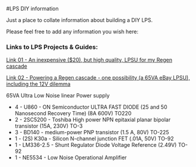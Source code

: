 #LPS DIY information

Just a place to collate information about building a DIY LPS.

Please feel free to add any information you wish here:







### Links to LPS Projects & Guides:

[Link 01 - An inexpensive ($20), but high quality, LPSU for my Regen cascade ](http://www.computeraudiophile.com/blogs/daudio/moving-inexpensive-%2420-high-quality-lpsu-my-regen-cascade-warning-some-diy-688/)

[Link 02 - Powering a Regen cascade - one possibility (a 65VA eBay LPSU), including the 12V dilemma](http://www.computeraudiophile.com/blogs/daudio/powering-regen-cascade-one-possibility-65va-ebay-lpsu-including-12v-dilemma-687/)

65VA Ultra Low Noise linear Power supply

- 4 - U860 - ON Semiconductor ULTRA FAST DIODE (25 and 50 Nanosecond Recovery Time) (8A 600V) TO220
- 2 - 2SC5200 - Toshiba High power NPN epitaxial planar bipolar transistor (15A, 230V) TO-3
- 3 - BD140 - medium-power PNP transistor (1.5 A, 80V) TO-225
- 1 - (2S) K30a - Silicon N-channel junction FET (.01A, 50V) TO-92
- 1 - LM336-2.5 - Shunt Regulator Diode Voltage Reference (2.49V) TO-92
- 1 - NE5534 - Low Noise Operational Amplifier